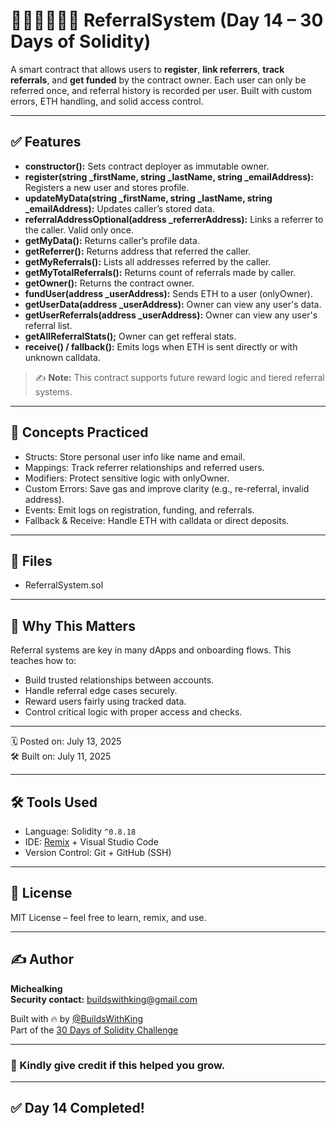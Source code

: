 # 🧑‍🤝‍🧑🧑‍🤝‍🧑 ReferralSystem (Day 14 – 30 Days of Solidity)

A smart contract that allows users to **register**, **link referrers**, **track referrals**, and **get funded** by the contract owner. Each user can only be referred once, and referral history is recorded per user. Built with custom errors, ETH handling, and solid access control.

---

## ✅ Features

- **constructor():** Sets contract deployer as immutable owner.
- **register(string _firstName, string _lastName, string _emailAddress):** Registers a new user and stores profile.
- **updateMyData(string _firstName, string _lastName, string _emailAddress):** Updates caller’s stored data.
- **referralAddressOptional(address _referrerAddress):** Links a referrer to the caller. Valid only once.
- **getMyData():** Returns caller’s profile data.
- **getReferrer():** Returns address that referred the caller.
- **getMyReferrals():** Lists all addresses referred by the caller.
- **getMyTotalReferrals():** Returns count of referrals made by caller.
- **getOwner():** Returns the contract owner.
- **fundUser(address _userAddress):** Sends ETH to a user (onlyOwner).
- **getUserData(address _userAddress):** Owner can view any user's data.
- **getUserReferrals(address _userAddress):** Owner can view any user's referral list.
- **getAllReferralStats();** Owner can get refferal stats.
- **receive() / fallback():** Emits logs when ETH is sent directly or with unknown calldata.

> ✍ **Note:** This contract supports future reward logic and tiered referral systems.

---

## 🧠 Concepts Practiced

- Structs: Store personal user info like name and email.
- Mappings: Track referrer relationships and referred users.
- Modifiers: Protect sensitive logic with onlyOwner.
- Custom Errors: Save gas and improve clarity (e.g., re-referral, invalid address).
- Events: Emit logs on registration, funding, and referrals.
- Fallback & Receive: Handle ETH with calldata or direct deposits.

---

## 📂 Files

- ReferralSystem.sol

---

## 🚀 Why This Matters

Referral systems are key in many dApps and onboarding flows. This teaches how to:
- Build trusted relationships between accounts.
- Handle referral edge cases securely.
- Reward users fairly using tracked data.
- Control critical logic with proper access and checks.

---

🗓 Posted on: July 13, 2025  
🛠 Built on: July 11, 2025  

---

## 🛠 Tools Used

- Language: Solidity `^0.8.18`
- IDE: [Remix](https://remix.ethereum.org/) + Visual Studio Code  
- Version Control: Git + GitHub (SSH)

---

## 📄 License

MIT License – feel free to learn, remix, and use.

---

## ✍ Author

**Michealking**   
**Security contact:** buildswithking@gmail.com

Built with 🔥 by [@BuildsWithKing](https://github.com/BuildsWithKing)  
Part of the [30 Days of Solidity Challenge](https://github.com/BuildsWithKing/30-days-solidity-challenge)

---

### 🙏 Kindly give credit if this helped you grow.

---

## ✅ Day 14 Completed!
